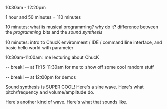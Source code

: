 10:30am - 12:20pm

1 hour and 50 minutes = 110 minutes

10 minutes: what is musical programming? why do it? difference between the _programming_ bits and the _sound synthesis_

10 minutes: intro to ChucK environment / IDE / command line interface, and basic hello world with parameter

10:30am-11:00am: me lecturing about ChucK

-- break! -- at 11:15-11:30am for me to show off some cool random stuff

-- break! -- at 12:00pm for demos

Sound synthesis is SUPER COOL!
Here's a sine wave. Here's what pitch/frequency and volume/amplitude do.

Here's another kind of wave. Here's what that sounds like.
